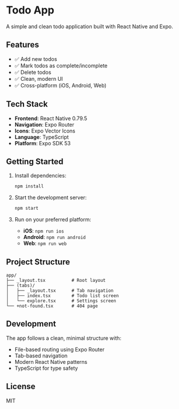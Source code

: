 # Todo App

A simple and clean todo application built with React Native and Expo.

## Features

- ✅ Add new todos
- ✅ Mark todos as complete/incomplete
- ✅ Delete todos
- ✅ Clean, modern UI
- ✅ Cross-platform (iOS, Android, Web)

## Tech Stack

- **Frontend**: React Native 0.79.5
- **Navigation**: Expo Router
- **Icons**: Expo Vector Icons
- **Language**: TypeScript
- **Platform**: Expo SDK 53

## Getting Started

1. Install dependencies:
   ```bash
   npm install
   ```

2. Start the development server:
   ```bash
   npm start
   ```

3. Run on your preferred platform:
   - **iOS**: `npm run ios`
   - **Android**: `npm run android`
   - **Web**: `npm run web`

## Project Structure

```
app/
├── _layout.tsx          # Root layout
├── (tabs)/
│   ├── _layout.tsx      # Tab navigation
│   ├── index.tsx        # Todo list screen
│   └── explore.tsx      # Settings screen
└── +not-found.tsx       # 404 page
```

## Development

The app follows a clean, minimal structure with:
- File-based routing using Expo Router
- Tab-based navigation
- Modern React Native patterns
- TypeScript for type safety

## License

MIT
